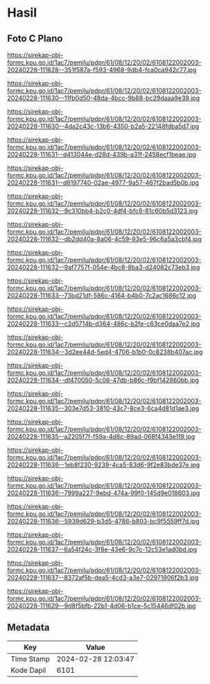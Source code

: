 # Hasil

## Foto C Plano

https://sirekap-obj-formc.kpu.go.id/1ac7/pemilu/pdpr/61/08/12/20/02/6108122002003-20240228-111628--351f587a-f593-4968-9db4-fca0ca942c77.jpg

https://sirekap-obj-formc.kpu.go.id/1ac7/pemilu/pdpr/61/08/12/20/02/6108122002003-20240228-111630--11fb0d50-48da-4bcc-9b88-bc29daaa9e39.jpg

https://sirekap-obj-formc.kpu.go.id/1ac7/pemilu/pdpr/61/08/12/20/02/6108122002003-20240228-111630--4da2c43c-13b6-4350-b2a5-22148fdba5d7.jpg

https://sirekap-obj-formc.kpu.go.id/1ac7/pemilu/pdpr/61/08/12/20/02/6108122002003-20240228-111631--d413044e-d28d-439b-a31f-2458ecf1beae.jpg

https://sirekap-obj-formc.kpu.go.id/1ac7/pemilu/pdpr/61/08/12/20/02/6108122002003-20240228-111631--d8197740-02ae-4977-9a57-467f2bad5b0b.jpg

https://sirekap-obj-formc.kpu.go.id/1ac7/pemilu/pdpr/61/08/12/20/02/6108122002003-20240228-111632--9c310bb4-b2c0-4df4-bfc8-81c60b5d3123.jpg

https://sirekap-obj-formc.kpu.go.id/1ac7/pemilu/pdpr/61/08/12/20/02/6108122002003-20240228-111632--db2dd40a-8a06-4c59-93e5-96c6a5a3cbf4.jpg

https://sirekap-obj-formc.kpu.go.id/1ac7/pemilu/pdpr/61/08/12/20/02/6108122002003-20240228-111632--9af7757f-054e-4bc8-8ba3-d24082c73eb3.jpg

https://sirekap-obj-formc.kpu.go.id/1ac7/pemilu/pdpr/61/08/12/20/02/6108122002003-20240228-111633--73bd21df-586c-4164-b4b0-7c2ac1686c12.jpg

https://sirekap-obj-formc.kpu.go.id/1ac7/pemilu/pdpr/61/08/12/20/02/6108122002003-20240228-111633--c2d5714b-d364-486c-b2fe-c63ce0daa7e2.jpg

https://sirekap-obj-formc.kpu.go.id/1ac7/pemilu/pdpr/61/08/12/20/02/6108122002003-20240228-111634--3d2ee44d-5ed4-4706-b1b0-0c8238b407ac.jpg

https://sirekap-obj-formc.kpu.go.id/1ac7/pemilu/pdpr/61/08/12/20/02/6108122002003-20240228-111634--df470050-5c06-47db-b86c-f9bf142860bb.jpg

https://sirekap-obj-formc.kpu.go.id/1ac7/pemilu/pdpr/61/08/12/20/02/6108122002003-20240228-111635--303e7d53-3810-43c7-8ce3-6ca4d81d1ae3.jpg

https://sirekap-obj-formc.kpu.go.id/1ac7/pemilu/pdpr/61/08/12/20/02/6108122002003-20240228-111635--a2205f7f-f59a-4d8c-89ad-068f4343e119.jpg

https://sirekap-obj-formc.kpu.go.id/1ac7/pemilu/pdpr/61/08/12/20/02/6108122002003-20240228-111636--1eb8f230-9239-4ca5-83d6-9f2e83bde37e.jpg

https://sirekap-obj-formc.kpu.go.id/1ac7/pemilu/pdpr/61/08/12/20/02/6108122002003-20240228-111636--7999a227-9ebd-474a-99f0-145d9e018603.jpg

https://sirekap-obj-formc.kpu.go.id/1ac7/pemilu/pdpr/61/08/12/20/02/6108122002003-20240228-111636--5939d629-b3d5-4786-b803-bc9f5559ff7d.jpg

https://sirekap-obj-formc.kpu.go.id/1ac7/pemilu/pdpr/61/08/12/20/02/6108122002003-20240228-111637--6a54f24c-3f8e-43e6-9c7c-12c53e1ad0bd.jpg

https://sirekap-obj-formc.kpu.go.id/1ac7/pemilu/pdpr/61/08/12/20/02/6108122002003-20240228-111637--8372af5b-dea5-4cd3-a3e7-02971906f2b3.jpg

https://sirekap-obj-formc.kpu.go.id/1ac7/pemilu/pdpr/61/08/12/20/02/6108122002003-20240228-111629--9d8f5bfb-22b1-4d06-b1ce-5c15446df02b.jpg


## Metadata

| Key        | Value               |
| ---------- | ------------------- |
| Time Stamp | 2024-02-28 12:03:47 |
| Kode Dapil | 6101                |



